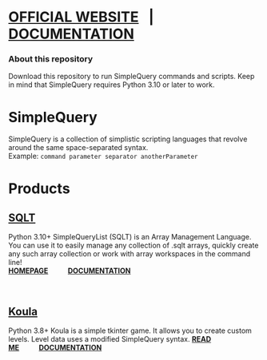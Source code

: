 # [OFFICIAL WEBSITE](https://kingpvz.github.io/projects/sq) &nbsp; | &nbsp; [DOCUMENTATION](https://kingpvz.github.io/projects/sq/docs)

### About this repository
Download this repository to run SimpleQuery commands and scripts. Keep in mind that SimpleQuery requires Python 3.10 or later to work.

# SimpleQuery
SimpleQuery is a collection of simplistic scripting languages that revolve around the same space-separated syntax.  
Example: `command parameter separator anotherParameter`
# Products
## [SQLT](https://github.com/kingpvz/SQLT)
Python 3.10+
SimpleQueryList (SQLT) is an Array Management Language.  
You can use it to easily manage any collection of .sqlt arrays, quickly create any such array collection or work with array workspaces in the command line!  
<a href="https://kingpvz.github.io/projects/sqlt/"><b>HOMEPAGE</b></a>&nbsp;&nbsp;&nbsp;&nbsp;&nbsp;&nbsp;&nbsp;&nbsp;&nbsp;&nbsp;<a href="https://kingpvz.github.io/projects/sqlt/docs"><b>DOCUMENTATION</b></a>

<br>

## [Koula](https://github.com/kingpvz/Koula)
Python 3.8+
Koula is a simple tkinter game. It allows you to create custom levels. Level data uses a modified SimpleQuery syntax.
<a href="https://github.com/kingpvz/Koula?tab=readme-ov-file#how-to-play"><b>READ ME</b></a>&nbsp;&nbsp;&nbsp;&nbsp;&nbsp;&nbsp;&nbsp;&nbsp;&nbsp;&nbsp;<a href="https://github.com/kingpvz/Koula?tab=readme-ov-file#documentation"><b>DOCUMENTATION</b></a>
